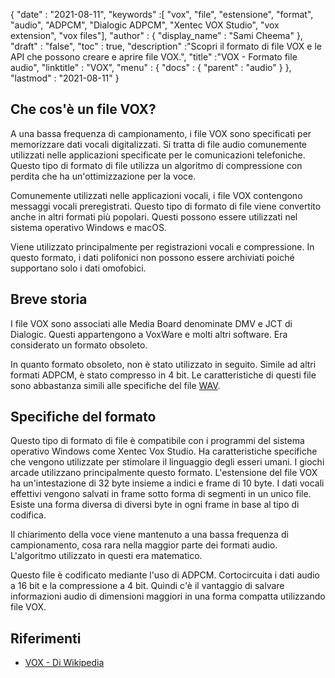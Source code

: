 {
  "date" : "2021-08-11",
  "keywords" :[ "vox", "file", "estensione", "format", "audio", "ADPCM", "Dialogic ADPCM", "Xentec VOX Studio", "vox extension", "vox files"],
  "author" : {
    "display_name" : "Sami Cheema"
},
  "draft" : "false",
  "toc" : true,
  "description" :"Scopri il formato di file VOX e le API che possono creare e aprire file VOX.",
  "title" :"VOX - Formato file audio",
  "linktitle" : "VOX",
  "menu" : {
    "docs" : {
      "parent" : "audio"
}
},
  "lastmod" : "2021-08-11"
}

## Che cos'è un file VOX? ##

A una bassa frequenza di campionamento, i file VOX sono specificati per memorizzare dati vocali digitalizzati. Si tratta di file audio comunemente utilizzati nelle applicazioni specificate per le comunicazioni telefoniche. Questo tipo di formato di file utilizza un algoritmo di compressione con perdita che ha un'ottimizzazione per la voce.

Comunemente utilizzati nelle applicazioni vocali, i file VOX contengono messaggi vocali preregistrati. Questo tipo di formato di file viene convertito anche in altri formati più popolari. Questi possono essere utilizzati nel sistema operativo Windows e macOS.

Viene utilizzato principalmente per registrazioni vocali e compressione. In questo formato, i dati polifonici non possono essere archiviati poiché supportano solo i dati omofobici.



## Breve storia ##

I file VOX sono associati alle Media Board denominate DMV e JCT di Dialogic. Questi appartengono a VoxWare e molti altri software. Era considerato un formato obsoleto.

In quanto formato obsoleto, non è stato utilizzato in seguito. Simile ad altri formati ADPCM, è stato compresso in 4 bit. Le caratteristiche di questi file sono abbastanza simili alle specifiche del file [WAV](/it/audio/wav/).


## Specifiche del formato ##

Questo tipo di formato di file è compatibile con i programmi del sistema operativo Windows come Xentec Vox Studio. Ha caratteristiche specifiche che vengono utilizzate per stimolare il linguaggio degli esseri umani. I giochi arcade utilizzano principalmente questo formato. L'estensione del file VOX ha un'intestazione di 32 byte insieme a indici e frame di 10 byte. I dati vocali effettivi vengono salvati in frame sotto forma di segmenti in un unico file. Esiste una forma diversa di diversi byte in ogni frame in base al tipo di codifica.

Il chiarimento della voce viene mantenuto a una bassa frequenza di campionamento, cosa rara nella maggior parte dei formati audio. L'algoritmo utilizzato in questi era matematico.

Questo file è codificato mediante l'uso di ADPCM. Cortocircuita i dati audio a 16 bit e la compressione a 4 bit. Quindi c'è il vantaggio di salvare informazioni audio di dimensioni maggiori in una forma compatta utilizzando file VOX.


## Riferimenti ##

* [VOX - Di Wikipedia](https://en.wikipedia.org/wiki/Dialogic_ADPCM)

